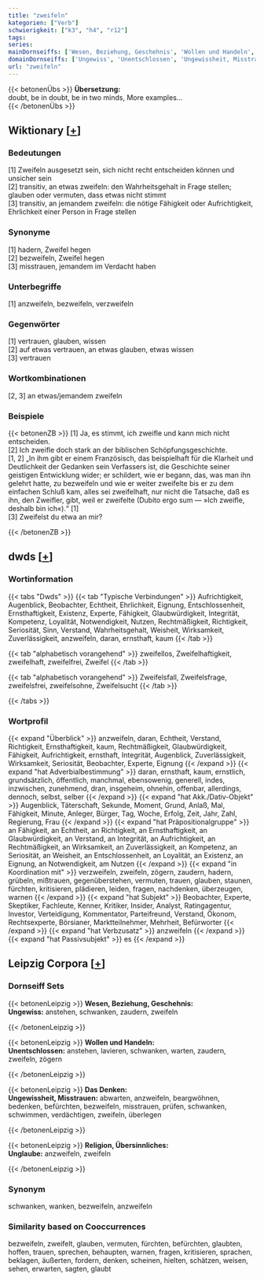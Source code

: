 ```yaml
---
title: "zweifeln"
kategorien: ["Verb"]
schwierigkeit: ["k3", "h4", "r12"]
tags:
series:
mainDornseiffs: ['Wesen, Beziehung, Geschehnis', 'Wollen und Handeln', 'Das Denken', 'Religion, Übersinnliches']
domainDornseiffs: ['Ungewiss', 'Unentschlossen', 'Ungewissheit, Misstrauen', 'Unglaube']
url: "zweifeln"
---
```


{{< betonenÜbs >}}
**Übersetzung:**  
doubt, be in doubt, be in two minds, More examples...  
{{< /betonenÜbs >}}

## Wiktionary [[+](https://de.wiktionary.org/wiki/zweifeln)]

### Bedeutungen
[1] Zweifeln ausgesetzt sein, sich nicht recht entscheiden können und unsicher sein  
[2] transitiv, an etwas zweifeln: den Wahrheitsgehalt in Frage stellen; glauben oder vermuten, dass etwas nicht stimmt  
[3] transitiv, an jemandem zweifeln: die nötige Fähigkeit oder Aufrichtigkeit, Ehrlichkeit einer Person in Frage stellen  

### Synonyme
[1] hadern, Zweifel hegen  
[2] bezweifeln, Zweifel hegen  
[3] misstrauen, jemandem im Verdacht haben  

### Unterbegriffe
[1] anzweifeln, bezweifeln, verzweifeln  

### Gegenwörter
[1] vertrauen, glauben, wissen  
[2] auf etwas vertrauen, an etwas glauben, etwas wissen  
[3] vertrauen  

### Wortkombinationen
[2, 3] an etwas/jemandem zweifeln  

### Beispiele
{{< betonenZB >}}
[1] Ja, es stimmt, ich zweifle und kann mich nicht entscheiden.  
[2] Ich zweifle doch stark an der biblischen Schöpfungsgeschichte.  
[1, 2] „In ihm gibt er einem Französisch, das beispielhaft für die Klarheit und Deutlichkeit der Gedanken sein Verfassers ist, die Geschichte seiner geistigen Entwicklung wider; er schildert, wie er begann, das, was man ihn gelehrt hatte, zu bezweifeln und wie er weiter zweifelte bis er zu dem einfachen Schluß kam, alles sei zweifelhaft, nur nicht die Tatsache, daß es ihn, den Zweifler, gibt, weil er zweifelte (Dubito ergo sum — »Ich zweifle, deshalb bin ich«).“ [1]  
[3] Zweifelst du etwa an mir?  

{{< /betonenZB >}}


## dwds [[+](https://www.dwds.de/wb/zweifeln)]

### Wortinformation
{{< tabs "Dwds" >}}
{{< tab "Typische Verbindungen" >}}
Aufrichtigkeit, Augenblick, Beobachter, Echtheit, Ehrlichkeit, Eignung, Entschlossenheit, Ernsthaftigkeit, Existenz, Experte, Fähigkeit, Glaubwürdigkeit, Integrität, Kompetenz, Loyalität, Notwendigkeit, Nutzen, Rechtmäßigkeit, Richtigkeit, Seriosität, Sinn, Verstand, Wahrheitsgehalt, Weisheit, Wirksamkeit, Zuverlässigkeit, anzweifeln, daran, ernsthaft, kaum
{{< /tab >}}

{{< tab "alphabetisch vorangehend" >}}
zweifellos, Zweifelhaftigkeit, zweifelhaft, zweifelfrei, Zweifel
{{< /tab >}}

{{< tab "alphabetisch vorangehend" >}}
Zweifelsfall, Zweifelsfrage, zweifelsfrei, zweifelsohne, Zweifelsucht
{{< /tab >}}

{{< /tabs >}}

### Wortprofil
{{< expand "Überblick" >}} anzweifeln, daran, Echtheit, Verstand, Richtigkeit, Ernsthaftigkeit, kaum, Rechtmäßigkeit, Glaubwürdigkeit, Fähigkeit, Aufrichtigkeit, ernsthaft, Integrität, Augenblick, Zuverlässigkeit, Wirksamkeit, Seriosität, Beobachter, Experte, Eignung {{< /expand >}}
{{< expand "hat Adverbialbestimmung" >}} daran, ernsthaft, kaum, ernstlich, grundsätzlich, öffentlich, manchmal, ebensowenig, generell, indes, inzwischen, zunehmend, dran, insgeheim, ohnehin, offenbar, allerdings, dennoch, selbst, selber {{< /expand >}}
{{< expand "hat Akk./Dativ-Objekt" >}} Augenblick, Täterschaft, Sekunde, Moment, Grund, Anlaß, Mal, Fähigkeit, Minute, Anleger, Bürger, Tag, Woche, Erfolg, Zeit, Jahr, Zahl, Regierung, Frau {{< /expand >}}
{{< expand "hat Präpositionalgruppe" >}} an Fähigkeit, an Echtheit, an Richtigkeit, an Ernsthaftigkeit, an Glaubwürdigkeit, an Verstand, an Integrität, an Aufrichtigkeit, an Rechtmäßigkeit, an Wirksamkeit, an Zuverlässigkeit, an Kompetenz, an Seriosität, an Weisheit, an Entschlossenheit, an Loyalität, an Existenz, an Eignung, an Notwendigkeit, am Nutzen {{< /expand >}}
{{< expand "in Koordination mit" >}} verzweifeln, zweifeln, zögern, zaudern, hadern, grübeln, mißtrauen, gegenüberstehen, vermuten, trauen, glauben, staunen, fürchten, kritisieren, plädieren, leiden, fragen, nachdenken, überzeugen, warnen {{< /expand >}}
{{< expand "hat Subjekt" >}} Beobachter, Experte, Skeptiker, Fachleute, Kenner, Kritiker, Insider, Analyst, Ratingagentur, Investor, Verteidigung, Kommentator, Parteifreund, Verstand, Ökonom, Rechtsexperte, Börsianer, Marktteilnehmer, Mehrheit, Befürworter {{< /expand >}}
{{< expand "hat Verbzusatz" >}} anzweifeln {{< /expand >}}
{{< expand "hat Passivsubjekt" >}} es {{< /expand >}}

## Leipzig Corpora [[+](https://corpora.uni-leipzig.de/en/res?word=zweifeln&corpusId=deu_newscrawl-public_2018)]

### Dornseiff Sets
{{< betonenLeipzig >}}
**Wesen, Beziehung, Geschehnis:**  
**Ungewiss:** anstehen, schwanken, zaudern, zweifeln  

{{< /betonenLeipzig >}}


{{< betonenLeipzig >}}
**Wollen und Handeln:**  
**Unentschlossen:** anstehen, lavieren, schwanken, warten, zaudern, zweifeln, zögern  

{{< /betonenLeipzig >}}


{{< betonenLeipzig >}}
**Das Denken:**  
**Ungewissheit, Misstrauen:** abwarten, anzweifeln, beargwöhnen, bedenken, befürchten, bezweifeln, misstrauen, prüfen, schwanken, schwimmen, verdächtigen, zweifeln, überlegen  

{{< /betonenLeipzig >}}


{{< betonenLeipzig >}}
**Religion, Übersinnliches:**  
**Unglaube:** anzweifeln, zweifeln  

{{< /betonenLeipzig >}}

### Synonym
schwanken, wanken, bezweifeln, anzweifeln


### Similarity based on Cooccurrences
bezweifeln, zweifelt, glauben, vermuten, fürchten, befürchten, glaubten, hoffen, trauen, sprechen, behaupten, warnen, fragen, kritisieren, sprachen, beklagen, äußerten, fordern, denken, scheinen, hielten, schätzen, weisen, sehen, erwarten, sagten, glaubt

